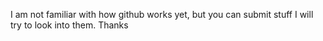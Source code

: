 I am not familiar with how github works yet, but you can submit stuff
I will try to look into them. Thanks

